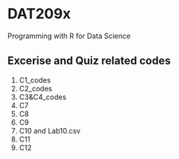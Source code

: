# DAT209x
Programming with R for Data Science

## Excerise and Quiz related codes
1. C1_codes
2. C2_codes
3. C3&C4_codes
4. C7
5. C8
6. C9
7. C10 and Lab10.csv
8. C11
9. C12